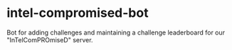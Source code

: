 # intel-compromised-bot
Bot for adding challenges and maintaining a challenge leaderboard for our "InTelComPROmiseD" server.
